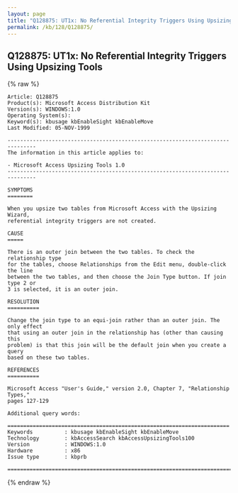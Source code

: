 ```yaml
---
layout: page
title: "Q128875: UT1x: No Referential Integrity Triggers Using Upsizing Tools"
permalink: /kb/128/Q128875/
---
```


## Q128875: UT1x: No Referential Integrity Triggers Using Upsizing Tools

{% raw %}

	Article: Q128875
	Product(s): Microsoft Access Distribution Kit
	Version(s): WINDOWS:1.0
	Operating System(s): 
	Keyword(s): kbusage kbEnableSight kbEnableMove
	Last Modified: 05-NOV-1999
	
	-------------------------------------------------------------------------------
	The information in this article applies to:
	
	- Microsoft Access Upsizing Tools 1.0 
	-------------------------------------------------------------------------------
	
	SYMPTOMS
	========
	
	When you upsize two tables from Microsoft Access with the Upsizing Wizard,
	referential integrity triggers are not created.
	
	CAUSE
	=====
	
	There is an outer join between the two tables. To check the relationship type
	for the tables, choose Relationships from the Edit menu, double-click the line
	between the two tables, and then choose the Join Type button. If join type 2 or
	3 is selected, it is an outer join.
	
	RESOLUTION
	==========
	
	Change the join type to an equi-join rather than an outer join. The only effect
	that using an outer join in the relationship has (other than causing this
	problem) is that this join will be the default join when you create a query
	based on these two tables.
	
	REFERENCES
	==========
	
	Microsoft Access "User's Guide," version 2.0, Chapter 7, "Relationship Types,"
	pages 127-129
	
	Additional query words:
	
	======================================================================
	Keywords          : kbusage kbEnableSight kbEnableMove 
	Technology        : kbAccessSearch kbAccessUpsizingTools100
	Version           : WINDOWS:1.0
	Hardware          : x86
	Issue type        : kbprb
	
	=============================================================================
	

{% endraw %}
